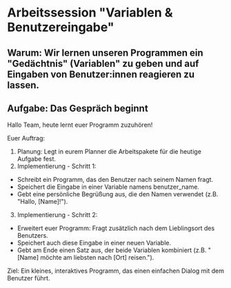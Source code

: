 # Arbeitssession "Variablen & Benutzereingabe"

## Warum: Wir lernen unseren Programmen ein "Gedächtnis" (Variablen" zu geben und auf Eingaben von Benutzer:innen reagieren zu lassen.

## Aufgabe: Das Gespräch beginnt

Hallo Team,
heute lernt euer Programm zuzuhören!

Euer Auftrag:
1. Planung: Legt in eurem Planner die Arbeitspakete für die heutige Aufgabe fest.
2. Implementierung - Schritt 1:
- Schreibt ein Programm, das den Benutzer nach seinem Namen fragt.
- Speichert die Eingabe in einer Variable namens benutzer_name.
- Gebt eine persönliche Begrüßung aus, die den Namen verwendet (z.B. "Hallo, [Name]!").
3. Implementierung - Schritt 2:
- Erweitert euer Programm: Fragt zusätzlich nach dem Lieblingsort des Benutzers.
- Speichert auch diese Eingabe in einer neuen Variable.
- Gebt am Ende einen Satz aus, der beide Variablen kombiniert (z.B. "[Name] möchte am liebsten nach [Ort] reisen.").

Ziel: Ein kleines, interaktives Programm, das einen einfachen Dialog mit dem Benutzer führt. 

